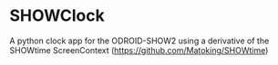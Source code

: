 # SHOWClock
A python clock app for the ODROID-SHOW2 using a derivative of the SHOWtime ScreenContext (https://github.com/Matoking/SHOWtime)
